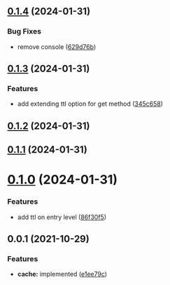 ## [0.1.4](https://github.com/prostojs/cache/compare/v0.1.3...v0.1.4) (2024-01-31)


### Bug Fixes

* remove console ([629d76b](https://github.com/prostojs/cache/commit/629d76b3b96eb45ecee534c3918eb529b6454d8b))



## [0.1.3](https://github.com/prostojs/cache/compare/v0.1.2...v0.1.3) (2024-01-31)


### Features

* add extending ttl option for get method ([345c658](https://github.com/prostojs/cache/commit/345c658db6e5695c47521386ca80de4246e98a74))



## [0.1.2](https://github.com/prostojs/cache/compare/v0.1.1...v0.1.2) (2024-01-31)



## [0.1.1](https://github.com/prostojs/cache/compare/v0.1.0...v0.1.1) (2024-01-31)



# [0.1.0](https://github.com/prostojs/cache/compare/v0.0.1...v0.1.0) (2024-01-31)


### Features

* add ttl on entry level ([86f30f5](https://github.com/prostojs/cache/commit/86f30f5a61183c86b775b65b1aa18870fd86a348))



## 0.0.1 (2021-10-29)

### Features

- **cache:** implemented ([e1ee79c](https://github.com/prostojs/cache/commit/e1ee79c3a05283575d8e1c747579ca2a12054bf9))

